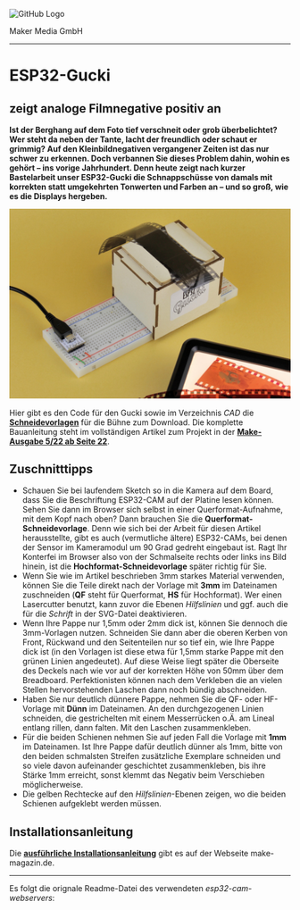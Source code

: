 ![GitHub Logo](http://www.heise.de/make/icons/make_logo.png)

Maker Media GmbH

***

# ESP32-Gucki

## zeigt analoge Filmnegative positiv an

**Ist der Berghang auf dem Foto tief verschneit oder grob überbelichtet? Wer steht da neben der Tante, lacht der freundlich oder schaut er grimmig? Auf den Kleinbildnegativen vergangener Zeiten ist das nur schwer zu erkennen. Doch verbannen Sie dieses Problem dahin, wohin es gehört – ins vorige Jahrhundert. Denn heute zeigt nach kurzer Bastelarbeit unser ESP32-Gucki die Schnappschüsse von damals mit korrekten statt umgekehrten Tonwerten und Farben an – und so groß, wie es die Displays hergeben.**

![ESP32-Gucki](./Docs/Gucki.JPG)

Hier gibt es den Code für den Gucki sowie im Verzeichnis _CAD_ die **[Schneidevorlagen](./CAD/)** für die Bühne zum Download. Die komplette Bauanleitung steht im vollständigen Artikel zum Projekt in der **[Make-Ausgabe 5/22 ab Seite 22]([https://www.heise.de/select/make/2022/4/2215011001391248101](https://www.heise.de/select/make/2022/5/2204516083410475058))**.

## Zuschnitttipps

* Schauen Sie bei laufendem Sketch so in die Kamera auf dem Board, dass Sie die Beschriftung ESP32-CAM auf der Platine lesen können. Sehen Sie dann im Browser sich selbst in einer Querformat-Aufnahme, mit dem Kopf nach oben? Dann brauchen Sie die **Querformat-Schneidevorlage**. Denn wie sich bei der Arbeit für diesen Artikel herausstellte, gibt es auch (vermutliche ältere) ESP32-CAMs, bei denen der Sensor im Kameramodul um 90 Grad gedreht eingebaut ist. Ragt Ihr Konterfei im Browser also von der Schmalseite rechts oder links ins Bild hinein, ist die **Hochformat-Schneidevorlage** später richtig für Sie. 
* Wenn Sie wie im Artikel beschrieben 3mm starkes Material verwenden, können Sie die Teile direkt nach der Vorlage mit **3mm** im Dateinamen zuschneiden (**QF** steht für Querformat, **HS** für Hochformat). Wer einen Lasercutter benutzt, kann zuvor die Ebenen _Hilfslinien_ und ggf. auch die für die _Schrift_ in der SVG-Datei deaktivieren.
* Wenn Ihre Pappe nur 1,5mm oder 2mm dick ist, können Sie dennoch die 3mm-Vorlagen nutzen. Schneiden Sie dann aber die oberen Kerben von Front, Rückwand und den Seitenteilen nur so tief ein, wie Ihre Pappe dick ist (in den Vorlagen ist diese etwa für 1,5mm starke Pappe mit den grünen Linien angedeutet). Auf diese Weise liegt später die Oberseite des Deckels nach wie vor auf der korrekten Höhe von 50mm über dem Breadboard. Perfektionisten können nach dem Verkleben die an vielen Stellen hervorstehenden Laschen dann noch bündig abschneiden.  
* Haben Sie nur deutlich dünnere Pappe, nehmen Sie die QF- oder HF-Vorlage mit **Dünn** im Dateinamen. An den durchgezogenen Linien schneiden, die gestrichelten mit einem Messerrücken o.Ä. am Lineal entlang rillen, dann falten. Mit den Laschen zusammenkleben.
* Für die beiden Schienen nehmen Sie auf jeden Fall die Vorlage mit **1mm** im Dateinamen. Ist Ihre Pappe dafür deutlich dünner als 1mm, bitte von den beiden schmalsten Streifen zusätzliche Exemplare schneiden und so viele davon aufeinander geschichtet zusammenkleben, bis ihre Stärke 1mm erreicht, sonst klemmt das Negativ beim Verschieben möglicherweise.
* Die gelben Rechtecke auf den _Hilfslinien_-Ebenen zeigen, wo die beiden Schienen aufgeklebt werden müssen.

## Installationsanleitung

Die **[ausführliche Installationsanleitung](https://heise.de/-7263954)** gibt es auf der Webseite make-magazin.de.

-----
Es folgt die orignale Readme-Datei des verwendeten _esp32-cam-webservers_:

